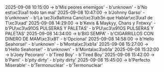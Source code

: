 2025-09-08 10:15:00 -> b'Mis peores enemigos' - b'unknown' - b'No est\xc3\xa1 todo tan mal'
2025-09-08 10:47:00 -> b'Johnny Garso' - b'unknown' - b'La \xc3\x9altima Canci\xc3\xb3n que Hablar\xc3\xa1 de T\xc3\xad'
2025-09-08 14:29:00 -> b'Kevis & Maykyy, Chans y Fntwxy' - b'PU\xc3\x91OS PULSERAS Y PALETAS' - b'PU\xc3\x91OS PULSERAS Y PALETAS'
2025-09-08 14:34:00 -> b'BIG SEMPA' - b'CIGARRILLOS CON DINERO DE MAM\xc3\x81' - b'Opcional'
2025-09-08 14:58:00 -> b'Hello Seahorse!' - b'unknown' - b'Monta\xc3\xb1a'
2025-09-08 15:27:00 -> b'Hello Seahorse!' - b'unknown' - b'Monta\xc3\xb1a'
2025-09-08 15:32:00 -> b'Joey Pecoraro' - b'Tired Boy' - b'Tired Boy'
2025-09-08 15:42:00 -> b'Pami' - b'pity dirty' - b'pity dirty'
2025-09-08 15:45:00 -> b'Perfecto Miserable' - b'Termonuclear' - b'Termonuclear'
